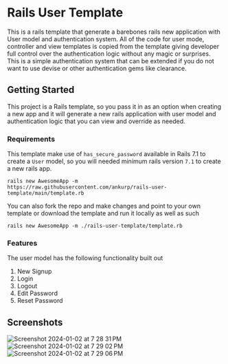 # Rails User Template

This is a rails template that generate a barebones rails new application with User model and authentication system. All of the code for user mode, controller and view templates is copied from the template giving developer full control over the authentication logic without any magic or surprises. This is a simple authentication system that can be extended if you do not want to use devise or other authentication gems like clearance.

## Getting Started

This project is a Rails template, so you pass it in as an option when creating a new app and it will generate a new rails application with user model and authentication logic that you can view and override as needed.

### Requirements

This template make use of `has_secure_password` available in Rails 7.1 to create a `User` model, so you will needed minimum rails version `7.1` to create a new rails app.

```
rails new AwesomeApp -m https://raw.githubusercontent.com/ankurp/rails-user-template/main/template.rb
```

You can also fork the repo and make changes and point to your own template or download the template and run it locally as well as such

```
rails new AwesomeApp -m ./rails-user-template/template.rb
```

### Features
The user model has the following functionality built out
1. New Signup
2. Login
3. Logout
4. Edit Password
5. Reset Password

## Screenshots

![Screenshot 2024-01-02 at 7 28 31 PM](https://github.com/ankurp/rails-user-template/assets/498669/74d867ed-4c73-417b-8dd9-8b32db29b581)
![Screenshot 2024-01-02 at 7 29 02 PM](https://github.com/ankurp/rails-user-template/assets/498669/fb3d69bf-73df-49cf-bd83-3249810a0ac1)
![Screenshot 2024-01-02 at 7 29 06 PM](https://github.com/ankurp/rails-user-template/assets/498669/c3550bde-1d8b-47ff-891a-49d1443b0c8d)

